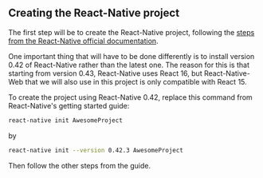 ## Creating the React-Native project

The first step will be to create the React-Native project, following the [steps from the React-Native official documentation](https://facebook.github.io/react-native/releases/0.42/docs/getting-started.html).

One important thing that will have to be done differently is to install version 0.42 of React-Native rather than the latest one. The reason for this is that starting from version 0.43, React-Native uses React 16, but React-Native-Web that we will also use in this project is only compatible with React 15.

To create the project using React-Native 0.42, replace this command from React-Native's getting started guide:

```bash
react-native init AwesomeProject
```

by

```bash
react-native init --version 0.42.3 AwesomeProject
```

Then follow the other steps from the guide.

